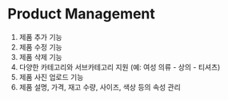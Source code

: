 # Product Management
1. 제품 추가 기능
2. 제품 수정 기능
3. 제품 삭제 기능
4. 다양한 카테고리와 서브카테고리 지원 (예: 여성 의류 - 상의 - 티셔츠)
5. 제품 사진 업로드 기능
6. 제품 설명, 가격, 재고 수량, 사이즈, 색상 등의 속성 관리
